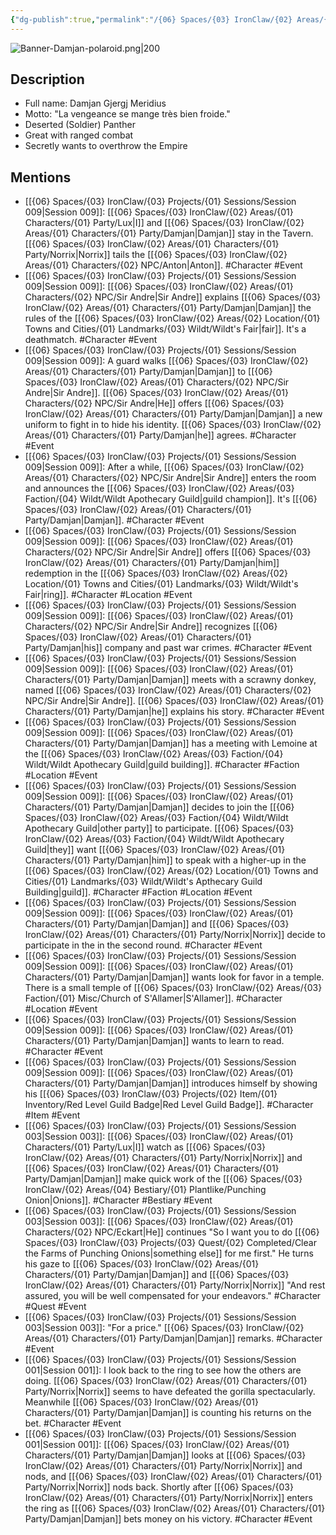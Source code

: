 ```yaml
---
{"dg-publish":true,"permalink":"/{06} Spaces/{03} IronClaw/{02} Areas/{01} Characters/{01} Party/Damjan/","title":"Damjan"}
---
```



![Banner-Damjan-polaroid.png|200](/img/user/%7B06%7D%20Spaces/%7B03%7D%20IronClaw/%7B04%7D%20Support%20Notes/%7B99%7D%20Media/%7B02%7D%20Polaroid/Banner-Damjan-polaroid.png)

## Description

- Full name: Damjan Gjergj Meridius
- Motto: "La vengeance se mange très bien froide."
- Deserted (Soldier) Panther
- Great with ranged combat
- Secretly wants to overthrow the Empire

## Mentions

- [[{06} Spaces/{03} IronClaw/{03} Projects/{01} Sessions/Session 009\|Session 009]]: [[{06} Spaces/{03} IronClaw/{02} Areas/{01} Characters/{01} Party/Lux\|I]] and [[{06} Spaces/{03} IronClaw/{02} Areas/{01} Characters/{01} Party/Damjan\|Damjan]] stay in the Tavern. [[{06} Spaces/{03} IronClaw/{02} Areas/{01} Characters/{01} Party/Norrix\|Norrix]] tails the [[{06} Spaces/{03} IronClaw/{02} Areas/{01} Characters/{02} NPC/Anton\|Anton]]. #Character #Event
- [[{06} Spaces/{03} IronClaw/{03} Projects/{01} Sessions/Session 009\|Session 009]]: [[{06} Spaces/{03} IronClaw/{02} Areas/{01} Characters/{02} NPC/Sir Andre\|Sir Andre]] explains [[{06} Spaces/{03} IronClaw/{02} Areas/{01} Characters/{01} Party/Damjan\|Damjan]] the rules of the [[{06} Spaces/{03} IronClaw/{02} Areas/{02} Location/{01} Towns and Cities/{01} Landmarks/{03} Wildt/Wildt's Fair\|fair]]. It's a deathmatch. #Character #Event
- [[{06} Spaces/{03} IronClaw/{03} Projects/{01} Sessions/Session 009\|Session 009]]: A guard walks [[{06} Spaces/{03} IronClaw/{02} Areas/{01} Characters/{01} Party/Damjan\|Damjan]] to [[{06} Spaces/{03} IronClaw/{02} Areas/{01} Characters/{02} NPC/Sir Andre\|Sir Andre]]. [[{06} Spaces/{03} IronClaw/{02} Areas/{01} Characters/{02} NPC/Sir Andre\|He]] offers [[{06} Spaces/{03} IronClaw/{02} Areas/{01} Characters/{01} Party/Damjan\|Damjan]] a new uniform to fight in to hide his identity. [[{06} Spaces/{03} IronClaw/{02} Areas/{01} Characters/{01} Party/Damjan\|he]] agrees. #Character #Event
- [[{06} Spaces/{03} IronClaw/{03} Projects/{01} Sessions/Session 009\|Session 009]]: After a while, [[{06} Spaces/{03} IronClaw/{02} Areas/{01} Characters/{02} NPC/Sir Andre\|Sir Andre]] enters the room and announces the [[{06} Spaces/{03} IronClaw/{02} Areas/{03} Faction/{04} Wildt/Wildt Apothecary Guild\|guild champion]]. It's [[{06} Spaces/{03} IronClaw/{02} Areas/{01} Characters/{01} Party/Damjan\|Damjan]]. #Character #Event
- [[{06} Spaces/{03} IronClaw/{03} Projects/{01} Sessions/Session 009\|Session 009]]: [[{06} Spaces/{03} IronClaw/{02} Areas/{01} Characters/{02} NPC/Sir Andre\|Sir Andre]] offers [[{06} Spaces/{03} IronClaw/{02} Areas/{01} Characters/{01} Party/Damjan\|him]] redemption in the [[{06} Spaces/{03} IronClaw/{02} Areas/{02} Location/{01} Towns and Cities/{01} Landmarks/{03} Wildt/Wildt's Fair\|ring]]. #Character #Location #Event
- [[{06} Spaces/{03} IronClaw/{03} Projects/{01} Sessions/Session 009\|Session 009]]: [[{06} Spaces/{03} IronClaw/{02} Areas/{01} Characters/{02} NPC/Sir Andre\|Sir Andre]] recognizes [[{06} Spaces/{03} IronClaw/{02} Areas/{01} Characters/{01} Party/Damjan\|his]] company and past war crimes. #Character #Event
- [[{06} Spaces/{03} IronClaw/{03} Projects/{01} Sessions/Session 009\|Session 009]]: [[{06} Spaces/{03} IronClaw/{02} Areas/{01} Characters/{01} Party/Damjan\|Damjan]] meets with a scrawny donkey, named [[{06} Spaces/{03} IronClaw/{02} Areas/{01} Characters/{02} NPC/Sir Andre\|Sir Andre]]. [[{06} Spaces/{03} IronClaw/{02} Areas/{01} Characters/{01} Party/Damjan\|he]] explains his story. #Character #Event
- [[{06} Spaces/{03} IronClaw/{03} Projects/{01} Sessions/Session 009\|Session 009]]: [[{06} Spaces/{03} IronClaw/{02} Areas/{01} Characters/{01} Party/Damjan\|Damjan]] has a meeting with Lemoine at the [[{06} Spaces/{03} IronClaw/{02} Areas/{03} Faction/{04} Wildt/Wildt Apothecary Guild\|guild building]]. #Character #Faction #Location #Event
- [[{06} Spaces/{03} IronClaw/{03} Projects/{01} Sessions/Session 009\|Session 009]]: [[{06} Spaces/{03} IronClaw/{02} Areas/{01} Characters/{01} Party/Damjan\|Damjan]] decides to join the [[{06} Spaces/{03} IronClaw/{02} Areas/{03} Faction/{04} Wildt/Wildt Apothecary Guild\|other party]] to participate. [[{06} Spaces/{03} IronClaw/{02} Areas/{03} Faction/{04} Wildt/Wildt Apothecary Guild\|they]] want [[{06} Spaces/{03} IronClaw/{02} Areas/{01} Characters/{01} Party/Damjan\|him]] to speak with a higher-up in the [[{06} Spaces/{03} IronClaw/{02} Areas/{02} Location/{01} Towns and Cities/{01} Landmarks/{03} Wildt/Wildt's Apthecary Guild Building\|guild]]. #Character #Faction #Location #Event
- [[{06} Spaces/{03} IronClaw/{03} Projects/{01} Sessions/Session 009\|Session 009]]: [[{06} Spaces/{03} IronClaw/{02} Areas/{01} Characters/{01} Party/Damjan\|Damjan]] and [[{06} Spaces/{03} IronClaw/{02} Areas/{01} Characters/{01} Party/Norrix\|Norrix]] decide to participate in the in the second round. #Character #Event
- [[{06} Spaces/{03} IronClaw/{03} Projects/{01} Sessions/Session 009\|Session 009]]: [[{06} Spaces/{03} IronClaw/{02} Areas/{01} Characters/{01} Party/Damjan\|Damjan]] wants look for favor in a temple. There is a small temple of [[{06} Spaces/{03} IronClaw/{02} Areas/{03} Faction/{01} Misc/Church of S'Allamer\|S'Allamer]]. #Character #Location #Event
- [[{06} Spaces/{03} IronClaw/{03} Projects/{01} Sessions/Session 009\|Session 009]]: [[{06} Spaces/{03} IronClaw/{02} Areas/{01} Characters/{01} Party/Damjan\|Damjan]] wants to learn to read. #Character #Event
- [[{06} Spaces/{03} IronClaw/{03} Projects/{01} Sessions/Session 009\|Session 009]]: [[{06} Spaces/{03} IronClaw/{02} Areas/{01} Characters/{01} Party/Damjan\|Damjan]] introduces himself by showing his [[{06} Spaces/{03} IronClaw/{03} Projects/{02} Item/{01} Inventory/Red Level Guild Badge\|Red Level Guild Badge]]. #Character #Item #Event
- [[{06} Spaces/{03} IronClaw/{03} Projects/{01} Sessions/Session 003\|Session 003]]: [[{06} Spaces/{03} IronClaw/{02} Areas/{01} Characters/{01} Party/Lux\|I]] watch as [[{06} Spaces/{03} IronClaw/{02} Areas/{01} Characters/{01} Party/Norrix\|Norrix]] and [[{06} Spaces/{03} IronClaw/{02} Areas/{01} Characters/{01} Party/Damjan\|Damjan]] make quick work of the [[{06} Spaces/{03} IronClaw/{02} Areas/{04} Bestiary/{01} Plantlike/Punching Onion\|Onions]]. #Character #Bestiary #Event
- [[{06} Spaces/{03} IronClaw/{03} Projects/{01} Sessions/Session 003\|Session 003]]: [[{06} Spaces/{03} IronClaw/{02} Areas/{01} Characters/{02} NPC/Eckart\|He]] continues "So I want you to do [[{06} Spaces/{03} IronClaw/{03} Projects/{03} Quest/{02} Completed/Clear the Farms of Punching Onions\|something else]] for me first." He turns his gaze to [[{06} Spaces/{03} IronClaw/{02} Areas/{01} Characters/{01} Party/Damjan\|Damjan]] and [[{06} Spaces/{03} IronClaw/{02} Areas/{01} Characters/{01} Party/Norrix\|Norrix]] "And rest assured, you will be well compensated for your endeavors." #Character #Quest #Event
- [[{06} Spaces/{03} IronClaw/{03} Projects/{01} Sessions/Session 003\|Session 003]]: "For a price." [[{06} Spaces/{03} IronClaw/{02} Areas/{01} Characters/{01} Party/Damjan\|Damjan]] remarks. #Character #Event
- [[{06} Spaces/{03} IronClaw/{03} Projects/{01} Sessions/Session 001\|Session 001]]: I look back to the ring to see how the others are doing. [[{06} Spaces/{03} IronClaw/{02} Areas/{01} Characters/{01} Party/Norrix\|Norrix]] seems to have defeated the gorilla spectacularly. Meanwhile [[{06} Spaces/{03} IronClaw/{02} Areas/{01} Characters/{01} Party/Damjan\|Damjan]] is counting his returns on the bet. #Character #Event
- [[{06} Spaces/{03} IronClaw/{03} Projects/{01} Sessions/Session 001\|Session 001]]: [[{06} Spaces/{03} IronClaw/{02} Areas/{01} Characters/{01} Party/Damjan\|Damjan]] looks at [[{06} Spaces/{03} IronClaw/{02} Areas/{01} Characters/{01} Party/Norrix\|Norrix]] and nods, and [[{06} Spaces/{03} IronClaw/{02} Areas/{01} Characters/{01} Party/Norrix\|Norrix]] nods back. Shortly after [[{06} Spaces/{03} IronClaw/{02} Areas/{01} Characters/{01} Party/Norrix\|Norrix]] enters the ring as [[{06} Spaces/{03} IronClaw/{02} Areas/{01} Characters/{01} Party/Damjan\|Damjan]] bets money on his victory. #Character #Event

